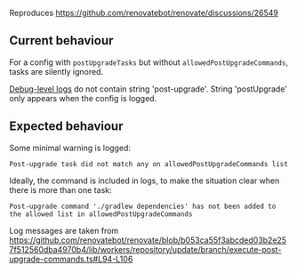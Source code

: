 Reproduces https://github.com/renovatebot/renovate/discussions/26549

## Current behaviour

For a config with `postUpgradeTasks` but without `allowedPostUpgradeCommands`,
tasks are silently ignored.

[Debug-level logs](https://github.com/pkubowicz/renovate-post-upgrade/actions/runs/9406278589/job/25909364477)
do not contain string 'post-upgrade'.
String 'postUpgrade' only appears when the config is logged.

## Expected behaviour

Some minimal warning is logged:

```
Post-upgrade task did not match any on allowedPostUpgradeCommands list
```

Ideally, the command is included in logs,
to make the situation clear when there is more than one task:

```
Post-upgrade command './gradlew dependencies' has not been added to the allowed list in allowedPostUpgradeCommands
```

Log messages are taken from
https://github.com/renovatebot/renovate/blob/b053ca55f3abcded03b2e257f512560dba4970b4/lib/workers/repository/update/branch/execute-post-upgrade-commands.ts#L94-L106
